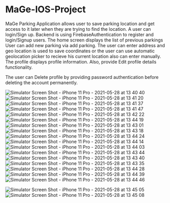 # MaGe-IOS-Project

MaGe Parking Application allows user to save parking location and get access to it later when they are trying to find the location.
A user can login/Sign up. Backend is using FirebaseAuthentication to register and login/Signup users.
The home screen displays the list of previous parkings
User can add new parking via add parking. The user can enter address and geo location is used to save coordinates or the user can use automatic geolocation picker to recieve his current location also can enter manually.
The profile displays profile information. Also, provide Edit profile details functionality.

The user can Delete profile by providing password authentication before deleting the account permanently.

![Simulator Screen Shot - iPhone 11 Pro - 2021-05-28 at 13 40 40](https://user-images.githubusercontent.com/78885735/120022401-5bce4880-bfba-11eb-9623-b3f525e74f6c.png)
![Simulator Screen Shot - iPhone 11 Pro - 2021-05-28 at 13 41 20](https://user-images.githubusercontent.com/78885735/120022441-68eb3780-bfba-11eb-86b7-b31ac27af651.png)
![Simulator Screen Shot - iPhone 11 Pro - 2021-05-28 at 13 41 37](https://user-images.githubusercontent.com/78885735/120022480-743e6300-bfba-11eb-953d-59d02b66f66b.png)
![Simulator Screen Shot - iPhone 11 Pro - 2021-05-28 at 13 41 47](https://user-images.githubusercontent.com/78885735/120022497-7accda80-bfba-11eb-9621-99820b7728d1.png)
![Simulator Screen Shot - iPhone 11 Pro - 2021-05-28 at 13 42 22](https://user-images.githubusercontent.com/78885735/120022545-8cae7d80-bfba-11eb-8a1f-70a1dd91cf3d.png)
![Simulator Screen Shot - iPhone 11 Pro - 2021-05-28 at 13 44 19](https://user-images.githubusercontent.com/78885735/120022871-00e92100-bfbb-11eb-8c2e-a877f2dfdc74.png)
![Simulator Screen Shot - iPhone 11 Pro - 2021-05-28 at 13 43 01](https://user-images.githubusercontent.com/78885735/120022876-034b7b00-bfbb-11eb-8c9b-c1c46bd45d2d.png)
![Simulator Screen Shot - iPhone 11 Pro - 2021-05-28 at 13 43 18](https://user-images.githubusercontent.com/78885735/120022884-047ca800-bfbb-11eb-9212-e9824b68a059.png)
![Simulator Screen Shot - iPhone 11 Pro - 2021-05-28 at 13 44 24](https://user-images.githubusercontent.com/78885735/120022889-07779880-bfbb-11eb-88ce-4efcf3a6f253.png)
![Simulator Screen Shot - iPhone 11 Pro - 2021-05-28 at 13 44 14](https://user-images.githubusercontent.com/78885735/120022892-09d9f280-bfbb-11eb-98c9-b3e2ec8b8710.png)
![Simulator Screen Shot - iPhone 11 Pro - 2021-05-28 at 13 44 03](https://user-images.githubusercontent.com/78885735/120022895-0b0b1f80-bfbb-11eb-9bf5-8b4def5b8490.png)
![Simulator Screen Shot - iPhone 11 Pro - 2021-05-28 at 13 43 44](https://user-images.githubusercontent.com/78885735/120022897-0c3c4c80-bfbb-11eb-9c40-216f999f7a1e.png)
![Simulator Screen Shot - iPhone 11 Pro - 2021-05-28 at 13 43 40](https://user-images.githubusercontent.com/78885735/120022905-0d6d7980-bfbb-11eb-9048-4b9c49da04bb.png)
![Simulator Screen Shot - iPhone 11 Pro - 2021-05-28 at 13 43 35](https://user-images.githubusercontent.com/78885735/120022908-0f373d00-bfbb-11eb-92a9-a3e4fd5f00f3.png)
![Simulator Screen Shot - iPhone 11 Pro - 2021-05-28 at 13 44 28](https://user-images.githubusercontent.com/78885735/120022910-10686a00-bfbb-11eb-9c68-f30e8a74a458.png)
![Simulator Screen Shot - iPhone 11 Pro - 2021-05-28 at 13 44 39](https://user-images.githubusercontent.com/78885735/120022914-11999700-bfbb-11eb-8725-bc0be373511e.png)
![Simulator Screen Shot - iPhone 11 Pro - 2021-05-28 at 13 44 46](https://user-images.githubusercontent.com/78885735/120022919-13635a80-bfbb-11eb-8c1b-fb1b10ffd673.png)

![Simulator Screen Shot - iPhone 11 Pro - 2021-05-28 at 13 45 05](https://user-images.githubusercontent.com/78885735/120022930-16f6e180-bfbb-11eb-8961-7b2cc9343c8e.png)
![Simulator Screen Shot - iPhone 11 Pro - 2021-05-28 at 13 45 08](https://user-images.githubusercontent.com/78885735/120022940-19f1d200-bfbb-11eb-89b3-7abfecc5a42b.png)

